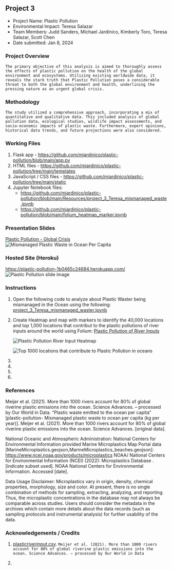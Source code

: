 ##  Project 3
* Project Name: Plastic Pollution
* Environmental Impact: Teresa Salazar
* Team Members: Judd Sanders, Michael Jardinico, Kimberly Toro, Teresa Salazar, Scott Chen 
* Date submitted: Jan 8, 2024

### Project Overview
`The primary objective of this analysis is aimed to thoroughly assess the effects of plastic pollution on the health of the global environment and ecosystems. Utilizing existing worldwide data, it reveals the stark truth that Plastic Pollution poses a considerable threat to both the global environment and health, underlining the pressing nature as an urgent global crisis. `

### Methodology
`The study utilized a comprehensive approach, incorporating a mix of quantitative and qualitative data. This included analysis of global pollution data, ecological studies, wildlife impact assessments, and socio-economic impacts of plastic waste. Furthermore, expert opinions, historical data trends, and future projections were also considered.`

### Working Files
1. Flask app - https://github.com/mjardinico/plastic-pollution/blob/main/app.py
2. HTML files - https://github.com/mjardinico/plastic-pollution/tree/main/templates
3. JavaScript / CSS files - https://github.com/mjardinico/plastic-pollution/tree/main/static
4. Jupyter Notebook files: 
    - https://github.com/mjardinico/plastic-pollution/blob/main/Resources/project_3_Teresa_mismanaged_waste.ipynb 
    - https://github.com/mjardinico/plastic-pollution/blob/main/folium_heatmap_marker.ipynb 


### Presentation Slides
[Plastic Pollution - Global Crisis](https://github.com/mjardinico/plastic-pollution/blob/main/Resources/Plastic_Pollution.pdf)
![Mismanaged Plastic Waste in Ocean Per Capita](https://github.com/mjardinico/plastic-pollution/blob/main/Resources/mismanaged_plastic_waste_to_ocean_per_capita.png)


### Hosted Site (Heroku)
https://plastic-pollution-1b0465c24684.herokuapp.com/ 
![Plastic Pollution slide image](https://github.com/mjardinico/plastic-pollution/blob/main/Resources/plastic_pollution_slide1.png)


### Instructions
1. Open the following code to analyze about Plastic Waster being mismanaged in the Ocean using the following:  [project_3_Teresa_mismanaged_waster.ipynb](https://github.com/mjardinico/plastic-pollution/blob/main/Resources/project_3_Teresa_mismanaged_waste.ipynb) 


2. Create Heatmap and map with markers to identify the 40,000 locations and top 1,000 locations that contribut to the plastic pollutions of river inputs around the world using Folium:  [Plastic Pollution of River Inputs](https://github.com/mjardinico/plastic-pollution/blob/main/folium_heatmap_marker.ipynb)
    
    ![Plastic Pollution River Input Heatmap](https://github.com/mjardinico/plastic-pollution/blob/main/Resources/40000_locations_river_inputs.png)


    ![Top 1000 locations that contribute to Plastic Pollution in oceans](https://github.com/mjardinico/plastic-pollution/blob/main/Resources/top_1000_river_inputs.png)
3. 
    <!-- Add an image here -->
    <!-- ![bubble chart](https://github.com.png) -->

4. 
    <!-- Add an image here -->
    <!-- ![demographic info widget](https://github.com.png) -->

5. 
    <!-- Add an image here -->
    <!-- ![Belly Button Biodiversity Dashboard](https://github.com.png) -->

6. 
    <!-- Provide a link to the webpage here -->


### References
Meijer et al. (2021). More than 1000 rivers account for 80% of global riverine plastic emissions into the ocean. Science Advances. – processed by Our World in Data. “Plastic waste emitted to the ocean per capita” [plastic-pollution- Mismanaged plastic waste to ocean per capita (kg per year)]. Meijer et al. (2021). More than 1000 rivers account for 80% of global riverine plastic emissions into the ocean. Science Advances. [original data].

National Oceanic and Atmospheric Administration:
National Centers for Environmental Information provided Marine Microplastics Map Portal data [MarineMicroplastics.geojson,MarineMicroplastics_beaches.geojson]:
https://www.ncei.noaa.gov/products/microplastics
NOAA/ National Centers for Environmental Information (NCEI) (2022): Microplastics Database . [indicate subset used]. NOAA National Centers for Environmental Information. Accessed [date].

Data Usage Disclaimer: Microplastics vary in origin, density, chemical properties, morphology, size and color. At present, there is no single combination of methods for sampling, extracting, analyzing, and reporting. Thus, the microplastic concentrations in the database may not always be comparable across studies. Users should consider the metadata in the archives which contain more details about the data records (such as sampling protocols and instrumental analysis) for further usability of the data.

### Acknowledgements / Credits
1. [plasticriverinput.csv](https://github.com/mjardinico/plastic-pollution/blob/main/Resources/plasticriverinput_area.csv). 
`Meijer et al. (2021). More than 1000 rivers account for 80% of global riverine plastic emissions into the ocean. Science Advances. – processed by Our World in Data`

2. 